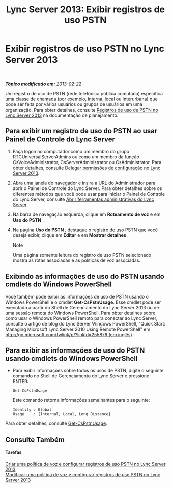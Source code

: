 ﻿---
title: 'Lync Server 2013: Exibir registros de uso PSTN'
TOCTitle: Exibir registros de uso PSTN
ms:assetid: 65025c78-c263-472c-9ff9-e170588f10b5
ms:mtpsurl: https://technet.microsoft.com/pt-br/library/Gg398458(v=OCS.15)
ms:contentKeyID: 49306928
ms.date: 05/19/2016
mtps_version: v=OCS.15
ms.translationtype: HT
---

# Exibir registros de uso PSTN no Lync Server 2013

 

_**Tópico modificado em:** 2013-02-22_

Um registro de uso de PSTN (rede telefônica pública comutada) especifica uma classe de chamada (por exemplo, interna, local ou interurbana) que pode ser feita por vários usuários ou grupos de usuários em uma organização. Para obter detalhes, consulte [Registros de uso de PSTN no Lync Server 2013](lync-server-2013-pstn-usage-records.md) na documentação de planejamento.

## Para exibir um registro de uso do PSTN ao usar Painel de Controle do Lync Server

1.  Faça logon no computador como um membro do grupo RTCUniversalServerAdmins ou como um membro da função CsVoiceAdministrator, CsServerAdministrator ou CsAdministrator. Para obter detalhes, consulte [Delegar permissões de configuração no Lync Server 2013](lync-server-2013-delegate-setup-permissions.md).

2.  Abra uma janela do navegador e insira a URL do Administrador para abrir o Painel de Controle do Lync Server. Para obter detalhes sobre os diferentes métodos que você pode usar para iniciar o Painel de Controle do Lync Server, consulte [Abrir ferramentas administrativas do Lync Server](lync-server-2013-open-lync-server-administrative-tools.md).

3.  Na barra de navegação esquerda, clique em **Roteamento de voz** e em **Uso do PSTN** .

4.  Na página **Uso do PSTN** , destaque o registro de uso PSTN que você deseja exibir, clique em **Editar** e em **Mostrar detalhes** .
    
    > [!note]  
    > Uma página somente leitura do registro de uso PSTN selecionado mostra as rotas associadas e as políticas de voz associadas.

## Exibindo as informações de uso do PSTN usando cmdlets do Windows PowerShell

Você também pode exibir as informações de uso de PSTN usando o Windows PowerShell e o cmdlet **Get-CsPstnUsage**. Esse cmdlet pode ser executado a partir do Shell de Gerenciamento do Lync Server 2013 ou de uma sessão remota do Windows PowerShell. Para obter detalhes sobre como usar o Windows PowerShell remoto para conectar ao Lync Server, consulte o artigo de blog do Lync Server Windows PowerShell, "Quick Start: Managing Microsoft Lync Server 2010 Using Remote PowerShell" em [http://go.microsoft.com/fwlink/p/?linkId=255876 (em inglês)](http://go.microsoft.com/fwlink/p/?linkid=255876).

## Para exibir as informações de uso do PSTN usando cmdlets do Windows PowerShell

  - Para exibir informações sobre todos os usos de PSTN, digite o seguinte comando no Shell de Gerenciamento do Lync Server e pressione ENTER:
    
        Get-CsPstnUsage
    
    Este comando retorna informações semelhantes para o seguinte:
    
        Identity : Global
        Usage    : {Internal, Local, Long Distance}

Para obter detalhes, consulte [Get-CsPstnUsage](https://docs.microsoft.com/en-us/powershell/module/skype/Get-CsPstnUsage).

## Consulte Também

#### Tarefas

[Criar uma política de voz e configurar registros de uso PSTN no Lync Server 2013](lync-server-2013-create-a-voice-policy-and-configure-pstn-usage-records.md)  
[Modificar uma política de voz e configurar registros de uso PSTN no Lync Server 2013](lync-server-2013-modify-a-voice-policy-and-configure-pstn-usage-records.md)

